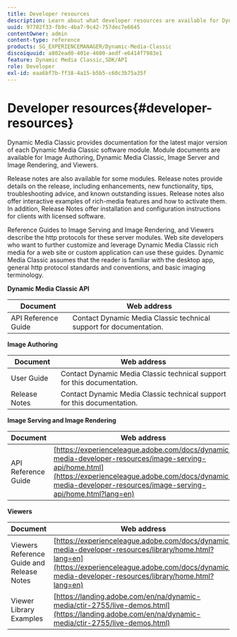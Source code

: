 ```yaml
---
title: Developer resources
description: Learn about what developer resources are available for Dynamic Media.
uuid: 97702f33-fb9c-4ba7-9c42-757dec7e6645
contentOwner: admin
content-type: reference
products: SG_EXPERIENCEMANAGER/Dynamic-Media-Classic
discoiquuid: a802ead0-401e-4600-aedf-e6414f7983e1
feature: Dynamic Media Classic,SDK/API
role: Developer
exl-id: eaa6bf7b-ff38-4a15-b5b5-c60c3b75a35f
---
```

# Developer resources{#developer-resources}

Dynamic Media Classic provides documentation for the latest major version of each Dynamic Media Classic software module. Module documents are available for Image Authoring, Dynamic Media Classic, Image Server and Image Rendering, and Viewers.

Release notes are also available for some modules. Release notes provide details on the release, including enhancements, new functionality, tips, troubleshooting advice, and known outstanding issues. Release notes also offer interactive examples of rich-media features and how to activate them. In addition, Release Notes offer installation and configuration instructions for clients with licensed software.

Reference Guides to Image Serving and Image Rendering, and Viewers describe the http protocols for these server modules. Web site developers who want to further customize and leverage Dynamic Media Classic rich media for a web site or custom application can use these guides. Dynamic Media Classic assumes that the reader is familiar with the desktop app, general http protocol standards and conventions, and basic imaging terminology.


**Dynamic Media Classic API**

|Document|Web address|
|--- |--- |
|API Reference Guide|Contact Dynamic Media Classic technical support for documentation.|

**Image Authoring**

|Document|Web address|
|--- |--- |
|User Guide|Contact Dynamic Media Classic technical support for this documentation.|
|Release Notes|Contact Dynamic Media Classic technical support for this documentation.|

**Image Serving and Image Rendering**

|Document|Web address|
|--- |--- |
|API Reference Guide| [https://experienceleague.adobe.com/docs/dynamic-media-developer-resources/image-serving-api/home.html](https://experienceleague.adobe.com/docs/dynamic-media-developer-resources/image-serving-api/home.html?lang=en)|

**Viewers**

|Document|Web address|
|--- |--- |
|Viewers Reference Guide and Release Notes|[https://experienceleague.adobe.com/docs/dynamic-media-developer-resources/library/home.html?lang=en](https://experienceleague.adobe.com/docs/dynamic-media-developer-resources/library/home.html?lang=en)|
|Viewer Library Examples|[https://landing.adobe.com/en/na/dynamic-media/ctir-2755/live-demos.html](https://landing.adobe.com/en/na/dynamic-media/ctir-2755/live-demos.html)|


<!-- 

**Web-to-Print**

|Document|Web address|
|--- |--- |
|Reference Guide|[https://www.adobe.com/go/learn_s7_webtoprint_en](https://www.adobe.com/go/learn_s7_webtoprint_en)| 

-->
